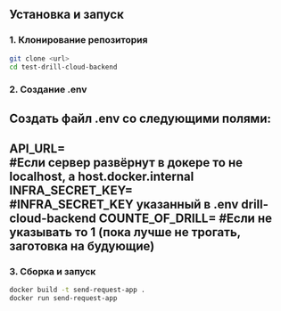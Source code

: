 ## Установка и запуск

### 1. Клонирование репозитория

```bash
git clone <url>
cd test-drill-cloud-backend
```
### 2. Создание .env

Создать файл .env со следующими полями:
---
API_URL=                
#Если сервер развёрнут в докере то не localhost, а host.docker.internal
INFRA_SECRET_KEY=       
#INFRA_SECRET_KEY указанный в .env drill-cloud-backend
COUNTE_OF_DRILL=
#Если не указывать то 1 (пока лучше не трогать, заготовка на будующие)
---

### 3. Сборка и запуск

```bash
docker build -t send-request-app .
docker run send-request-app
```
